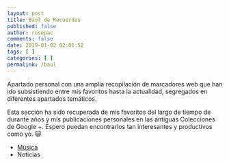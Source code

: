 ```yaml
---
layout: post
title: Baúl de Recuerdos
published: false
author: rosepac
comments: false
date: 2019-01-02 02:01:52
tags: [ ]
categories: [ ]
permalink: /baul
---
```

Apartado personal con una amplia recopilación de marcadores web que han ido subsistiendo entre mis favoritos hasta la actualidad, segregados en diferentes apartados temáticos.

Esta sección ha sido recuperada de mis favoritos del largo de tiempo de durante años y mis publicaciones personales en las antiguas Colecciones de Google +. Espero puedan encontrarlos tan interesantes y productivos como yo. 😺

  * [Música][1]
  * Noticias

&nbsp;

 [1]: https://ciberninjas.com/categoria/musica/